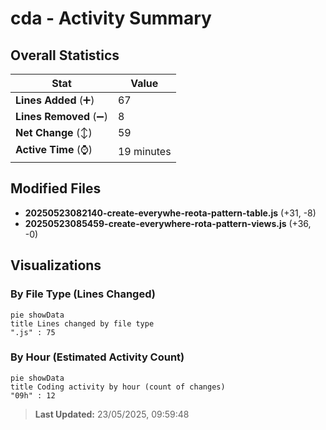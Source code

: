 # cda - Activity Summary 

## Overall Statistics

| Stat                   | Value                                                             |
| ---------------------- | ----------------------------------------------------------------- |
| **Lines Added** (➕)   | 67                                          |
| **Lines Removed** (➖) | 8                                        |
| **Net Change** (↕)    | 59                |
| **Active Time** (⌚)   | 19 minutes |


## Modified Files
- **20250523082140-create-everywhe-reota-pattern-table.js** (+31, -8)
- **20250523085459-create-everywhere-rota-pattern-views.js** (+36, -0)

## Visualizations

### By File Type (Lines Changed)

```mermaid
pie showData
title Lines changed by file type
".js" : 75
```

### By Hour (Estimated Activity Count)

```mermaid
pie showData
title Coding activity by hour (count of changes)
"09h" : 12
```


> **Last Updated:** 23/05/2025, 09:59:48